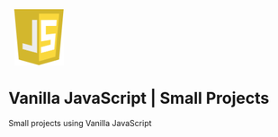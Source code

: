 <img src="images/js.png" alt="JavaScript Logo" style="margin-left: 10px; height: 100px; width: auto;" />

# Vanilla JavaScript | Small Projects

Small projects using Vanilla JavaScript

